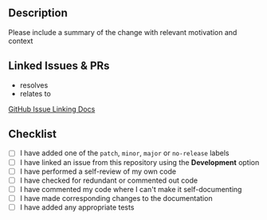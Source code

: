 ## Description

Please include a summary of the change with relevant motivation and context

## Linked Issues & PRs

- resolves <insert-issue-link>
- relates to <insert-pr-link>

[GitHub Issue Linking Docs](https://docs.github.com/en/issues/tracking-your-work-with-issues/linking-a-pull-request-to-an-issue)

## Checklist

- [ ] I have added one of the `patch`, `minor`, `major` or `no-release` labels
- [ ] I have linked an issue from this repository using the **Development** option
- [ ] I have performed a self-review of my own code
- [ ] I have checked for redundant or commented out code
- [ ] I have commented my code where I can't make it self-documenting
- [ ] I have made corresponding changes to the documentation
- [ ] I have added any appropriate tests

